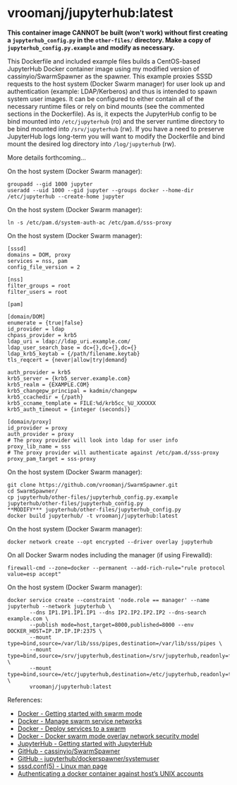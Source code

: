 # vroomanj/jupyterhub:latest

**This container image CANNOT be built (won't work) without first creating a `jupyterhub_config.py` in the `other-files/` directory. Make a copy of `jupyterhub_config.py.example` and modify as necessary.**

This Dockerfile and included example files builds a CentOS-based JupyterHub Docker container image using my modified version of cassinyio/SwarmSpawner as the spawner. This example proxies SSSD requests to the host system (Docker Swarm manager) for user look up and authentication (example: LDAP/Kerberos) and thus is intended to spawn system user images. It can be configured to either contain all of the necessary runtime files or rely on bind mounts (see the commented sections in the Dockerfile). As is, it expects the JupyterHub config to be bind mounted into `/etc/jupyterhub` (ro) and the server runtime directory to be bind mounted into `/srv/jupyterhub` (rw). If you have a need to preserve JupyterHub logs long-term you will want to modify the Dockerfile and bind mount the desired log directory into `/log/jupyterhub` (rw).

More details forthcoming...

On the host system (Docker Swarm manager):
```
groupadd --gid 1000 jupyter
useradd --uid 1000 --gid jupyter --groups docker --home-dir /etc/jupyterhub --create-home jupyter
```

On the host system (Docker Swarm manager):
```
ln -s /etc/pam.d/system-auth-ac /etc/pam.d/sss-proxy
```

On the host system (Docker Swarm manager):
```
[sssd]
domains = DOM, proxy
services = nss, pam
config_file_version = 2

[nss]
filter_groups = root
filter_users = root

[pam]

[domain/DOM]
enumerate = {true|false}
id_provider = ldap
chpass_provider = krb5
ldap_uri = ldap://ldap_uri.example.com/
ldap_user_search_base = dc={},dc={},dc={}
ldap_krb5_keytab = {/path/filename.keytab}
tls_reqcert = {never|allow|try|demand}

auth_provider = krb5
krb5_server = {krb5_server.example.com}
krb5_realm = {EXAMPLE.COM}
krb5_changepw_principal = kadmin/changepw
krb5_ccachedir = {/path}
krb5_ccname_template = FILE:%d/krb5cc_%U_XXXXXX
krb5_auth_timeout = {integer (seconds)}

[domain/proxy]
id_provider = proxy
auth_provider = proxy
# The proxy provider will look into ldap for user info
proxy_lib_name = sss
# The proxy provider will authenticate against /etc/pam.d/sss-proxy
proxy_pam_target = sss-proxy
```

On the host system (Docker Swarm manager):
```
git clone https://github.com/vroomanj/SwarmSpawner.git
cd SwarmSpawner/
cp jupyterhub/other-files/jupyterhub_config.py.example jupyterhub/other-files/jupyterhub_config.py
**MODIFY*** jupyterhub/other-files/jupyterhub_config.py
docker build jupyterhub/ -t vroomanj/jupyterhub:latest
```

On the host system (Docker Swarm manager):
```
docker network create --opt encrypted --driver overlay jupyterhub
```

On all Docker Swarm nodes including the manager (if using Firewalld):
```
firewall-cmd --zone=docker --permanent --add-rich-rule="rule protocol value=esp accept"
```

On the host system (Docker Swarm manager):
```
docker service create --constraint 'node.role == manager' --name jupyterhub --network jupyterhub \
       --dns IP1.IP1.IP1.IP1 --dns IP2.IP2.IP2.IP2 --dns-search example.com \
       --publish mode=host,target=8000,published=8000 --env DOCKER_HOST=IP.IP.IP.IP:2375 \
       --mount type=bind,source=/var/lib/sss/pipes,destination=/var/lib/sss/pipes \
       --mount type=bind,source=/srv/jupyterhub,destination=/srv/jupyterhub,readonly=false \
       --mount type=bind,source=/etc/jupyterhub,destination=/etc/jupyterhub,readonly=true \
       vroomanj/jupyterhub:latest
```

References:
- [Docker - Getting started with swarm mode](https://docs.docker.com/engine/swarm/swarm-tutorial/)
- [Docker - Manage swarm service networks](https://docs.docker.com/engine/swarm/networking/)
- [Docker - Deploy services to a swarm](https://docs.docker.com/engine/swarm/services/)
- [Docker - Docker swarm mode overlay network security model](https://docs.docker.com/engine/userguide/networking/overlay-security-model/)
- [JupyterHub - Getting started with JupyterHub](http://jupyterhub.readthedocs.io/en/latest/getting-started.html)
- [GitHub - cassinyio/SwarmSpawner](https://github.com/cassinyio/SwarmSpawner)
- [GitHub - jupyterhub/dockerspawner/systemuser](https://github.com/jupyterhub/dockerspawner/tree/master/systemuser)
- [sssd.conf(5) - Linux man page](https://linux.die.net/man/5/sssd.conf)
- [Authenticating a docker container against host’s UNIX accounts](https://jhrozek.wordpress.com/2015/03/31/authenticating-a-docker-container-against-hosts-unix-accounts/)
